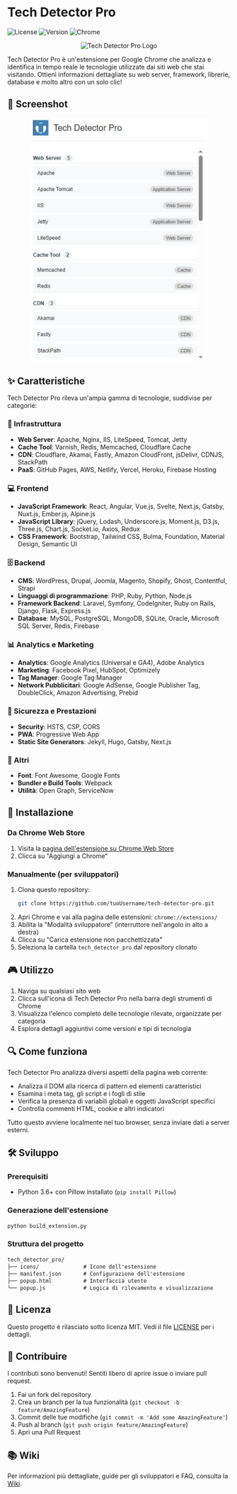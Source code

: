 # Tech Detector Pro

![License](https://img.shields.io/badge/license-MIT-blue.svg)
![Version](https://img.shields.io/badge/version-1.0.0-green.svg)
![Chrome](https://img.shields.io/badge/chrome-compatible-brightgreen.svg)

<p align="center">
  <img src="tech_detector_pro/icons/icon128.png" alt="Tech Detector Pro Logo">
</p>

Tech Detector Pro è un'estensione per Google Chrome che analizza e identifica in tempo reale le tecnologie utilizzate dai siti web che stai visitando. Ottieni informazioni dettagliate su web server, framework, librerie, database e molto altro con un solo clic!

## 📸 Screenshot

<p align="center">
  <img src="screenshots/screenshot1.png" alt="Tech Detector Pro in azione" width="400">
</p>

## ✨ Caratteristiche

Tech Detector Pro rileva un'ampia gamma di tecnologie, suddivise per categorie:

### 🔧 Infrastruttura
- **Web Server**: Apache, Nginx, IIS, LiteSpeed, Tomcat, Jetty
- **Cache Tool**: Varnish, Redis, Memcached, Cloudflare Cache
- **CDN**: Cloudflare, Akamai, Fastly, Amazon CloudFront, jsDelivr, CDNJS, StackPath
- **PaaS**: GitHub Pages, AWS, Netlify, Vercel, Heroku, Firebase Hosting

### 💻 Frontend
- **JavaScript Framework**: React, Angular, Vue.js, Svelte, Next.js, Gatsby, Nuxt.js, Ember.js, Alpine.js
- **JavaScript Library**: jQuery, Lodash, Underscore.js, Moment.js, D3.js, Three.js, Chart.js, Socket.io, Axios, Redux
- **CSS Framework**: Bootstrap, Tailwind CSS, Bulma, Foundation, Material Design, Semantic UI

### 🗄️ Backend
- **CMS**: WordPress, Drupal, Joomla, Magento, Shopify, Ghost, Contentful, Strapi
- **Linguaggi di programmazione**: PHP, Ruby, Python, Node.js
- **Framework Backend**: Laravel, Symfony, CodeIgniter, Ruby on Rails, Django, Flask, Express.js
- **Database**: MySQL, PostgreSQL, MongoDB, SQLite, Oracle, Microsoft SQL Server, Redis, Firebase

### 📊 Analytics e Marketing
- **Analytics**: Google Analytics (Universal e GA4), Adobe Analytics
- **Marketing**: Facebook Pixel, HubSpot, Optimizely
- **Tag Manager**: Google Tag Manager
- **Network Pubblicitari**: Google AdSense, Google Publisher Tag, DoubleClick, Amazon Advertising, Prebid

### 🔐 Sicurezza e Prestazioni
- **Security**: HSTS, CSP, CORS
- **PWA**: Progressive Web App
- **Static Site Generators**: Jekyll, Hugo, Gatsby, Next.js

### 🧩 Altri
- **Font**: Font Awesome, Google Fonts
- **Bundler e Build Tools**: Webpack
- **Utilità**: Open Graph, ServiceNow

## 🚀 Installazione

### Da Chrome Web Store
1. Visita la [pagina dell'estensione su Chrome Web Store](#)
2. Clicca su "Aggiungi a Chrome"

### Manualmente (per sviluppatori)
1. Clona questo repository:
   ```bash
   git clone https://github.com/tuoUsername/tech-detector-pro.git
   ```
2. Apri Chrome e vai alla pagina delle estensioni: `chrome://extensions/`
3. Abilita la "Modalità sviluppatore" (interruttore nell'angolo in alto a destra)
4. Clicca su "Carica estensione non pacchettizzata"
5. Seleziona la cartella `tech_detector_pro` dal repository clonato

## 🎮 Utilizzo

1. Naviga su qualsiasi sito web
2. Clicca sull'icona di Tech Detector Pro nella barra degli strumenti di Chrome
3. Visualizza l'elenco completo delle tecnologie rilevate, organizzate per categoria
4. Esplora dettagli aggiuntivi come versioni e tipi di tecnologia

## 🔍 Come funziona

Tech Detector Pro analizza diversi aspetti della pagina web corrente:
- Analizza il DOM alla ricerca di pattern ed elementi caratteristici
- Esamina i meta tag, gli script e i fogli di stile
- Verifica la presenza di variabili globali e oggetti JavaScript specifici
- Controlla commenti HTML, cookie e altri indicatori

Tutto questo avviene localmente nel tuo browser, senza inviare dati a server esterni.

## 🛠️ Sviluppo

### Prerequisiti
- Python 3.6+ con Pillow installato (`pip install Pillow`)

### Generazione dell'estensione
```bash
python build_extension.py
```

### Struttura del progetto
```
tech_detector_pro/
├── icons/              # Icone dell'estensione
├── manifest.json       # Configurazione dell'estensione
├── popup.html          # Interfaccia utente
└── popup.js            # Logica di rilevamento e visualizzazione
```

## 📜 Licenza

Questo progetto è rilasciato sotto licenza MIT. Vedi il file [LICENSE](LICENSE) per i dettagli.

## 🤝 Contribuire

I contributi sono benvenuti! Sentiti libero di aprire issue o inviare pull request.

1. Fai un fork del repository
2. Crea un branch per la tua funzionalità (`git checkout -b feature/AmazingFeature`)
3. Commit delle tue modifiche (`git commit -m 'Add some AmazingFeature'`)
4. Push al branch (`git push origin feature/AmazingFeature`)
5. Apri una Pull Request

## 📚 Wiki

Per informazioni più dettagliate, guide per gli sviluppatori e FAQ, consulta la [Wiki](https://github.com/tuoUsername/tech-detector-pro/wiki).
